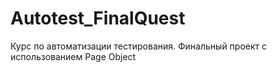 # Autotest_FinalQuest
Курс по автоматизации тестирования. Финальный проект с использованием Page Object
